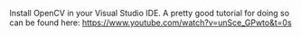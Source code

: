 Install OpenCV in your Visual Studio IDE. A pretty good tutorial for doing so can be found here: https://www.youtube.com/watch?v=unSce_GPwto&t=0s
